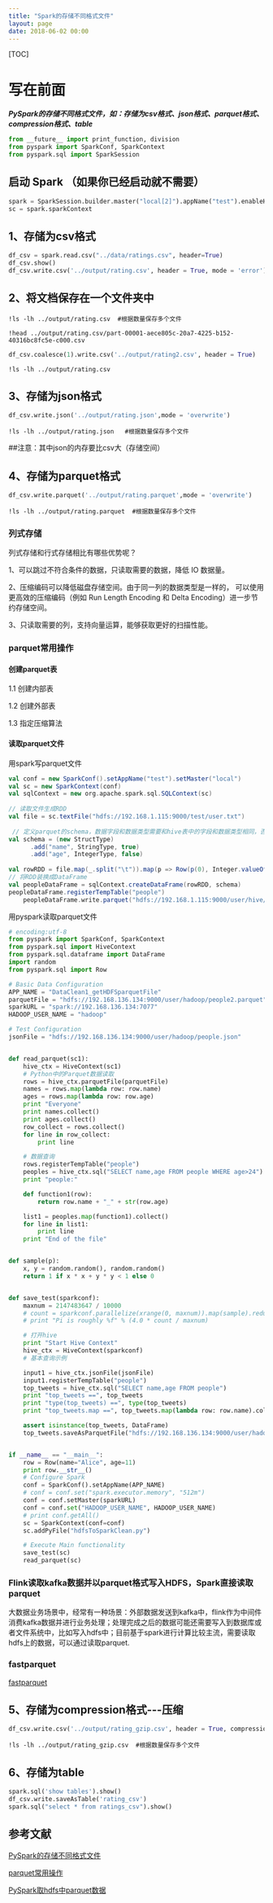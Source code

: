```yaml
---
title: "Spark的存储不同格式文件"
layout: page
date: 2018-06-02 00:00
---
```

[TOC]

# 写在前面
***PySpark的存储不同格式文件，如：存储为csv格式、json格式、parquet格式、compression格式、table***
```python
from __future__ import print_function, division
from pyspark import SparkConf, SparkContext
from pyspark.sql import SparkSession
```
## 启动 Spark （如果你已经启动就不需要）
```python
spark = SparkSession.builder.master("local[2]").appName("test").enableHiveSupport().getOrCreate()
sc = spark.sparkContext
```
## 1、存储为csv格式
```python
df_csv = spark.read.csv("../data/ratings.csv", header=True)
df_csv.show()
df_csv.write.csv('../output/rating.csv', header = True, mode = 'error') #保存数据
```
## 2、将文档保存在一个文件夹中
```shell
!ls -lh ../output/rating.csv  #根据数量保存多个文件

!head ../output/rating.csv/part-00001-aece805c-20a7-4225-b152-40316bc8fc5e-c000.csv
```
```python
df_csv.coalesce(1).write.csv('../output/rating2.csv', header = True)
```
```shell
!ls -lh ../output/rating.csv
```
## 3、存储为json格式
```python
df_csv.write.json('../output/rating.json',mode = 'overwrite')
```
```shell
!ls -lh ../output/rating.json   #根据数量保存多个文件
```
##注意：其中json的内存要比csv大（存储空间）

## 4、存储为parquet格式
```python
df_csv.write.parquet('../output/rating.parquet',mode = 'overwrite')
```
```shell
!ls -lh ../output/rating.parquet  #根据数量保存多个文件
```
### 列式存储
列式存储和行式存储相比有哪些优势呢？

1、可以跳过不符合条件的数据，只读取需要的数据，降低 IO 数据量。

2、压缩编码可以降低磁盘存储空间。由于同一列的数据类型是一样的，
可以使用更高效的压缩编码（例如 Run Length Encoding 和 Delta Encoding）进一步节约存储空间。

3、只读取需要的列，支持向量运算，能够获取更好的扫描性能。

### parquet常用操作
#### 创建parquet表
1.1 创建内部表

1.2 创建外部表

1.3 指定压缩算法
#### 读取parquet文件
用spark写parquet文件
```scala
val conf = new SparkConf().setAppName("test").setMaster("local")
val sc = new SparkContext(conf)
val sqlContext = new org.apache.spark.sql.SQLContext(sc)
 
// 读取文件生成RDD
val file = sc.textFile("hdfs://192.168.1.115:9000/test/user.txt")
 
 // 定义parquet的schema，数据字段和数据类型需要和hive表中的字段和数据类型相同，否则hive表无法解析
val schema = (new StructType)
      .add("name", StringType, true)
      .add("age", IntegerType, false)
 
val rowRDD = file.map(_.split("\t")).map(p => Row(p(0), Integer.valueOf(p(1).trim)))
// 将RDD装换成DataFrame
val peopleDataFrame = sqlContext.createDataFrame(rowRDD, schema)
peopleDataFrame.registerTempTable("people")
    peopleDataFrame.write.parquet("hdfs://192.168.1.115:9000/user/hive/warehouse/test_parquet/")
```
用pyspark读取parquet文件

```python
# encoding:utf-8
from pyspark import SparkConf, SparkContext
from pyspark.sql import HiveContext
from pyspark.sql.dataframe import DataFrame
import random
from pyspark.sql import Row

# Basic Data Configuration
APP_NAME = "DataClean1_getHDFSparquetFile"
parquetFile = "hdfs://192.168.136.134:9000/user/hadoop/people2.parquet"  # Which parquetFile to read
sparkURL = "spark://192.168.136.134:7077"
HADOOP_USER_NAME = "hadoop"

# Test Configuration
jsonFile = "hdfs://192.168.136.134:9000/user/hadoop/people.json"


def read_parquet(sc1):
    hive_ctx = HiveContext(sc1)
    # Python中的Parquet数据读取
    rows = hive_ctx.parquetFile(parquetFile)
    names = rows.map(lambda row: row.name)
    ages = rows.map(lambda row: row.age)
    print "Everyone"
    print names.collect()
    print ages.collect()
    row_collect = rows.collect()
    for line in row_collect:
        print line

    # 数据查询
    rows.registerTempTable("people")
    peoples = hive_ctx.sql("SELECT name,age FROM people WHERE age>24")
    print "people:"

    def function1(row):
        return row.name + "_" + str(row.age)

    list1 = peoples.map(function1).collect()
    for line in list1:
        print line
    print "End of the file"


def sample(p):
    x, y = random.random(), random.random()
    return 1 if x * x + y * y < 1 else 0


def save_test(sparkconf):
    maxnum = 2147483647 / 10000
    # count = sparkconf.parallelize(xrange(0, maxnum)).map(sample).reduce(lambda a, b: a + b)
    # print "Pi is roughly %f" % (4.0 * count / maxnum)

    # 打开hive
    print "Start Hive Context"
    hive_ctx = HiveContext(sparkconf)
    # 基本查询示例

    input1 = hive_ctx.jsonFile(jsonFile)
    input1.registerTempTable("people")
    top_tweets = hive_ctx.sql("SELECT name,age FROM people")
    print "top_tweets ==", top_tweets
    print "type(top_tweets) ==", type(top_tweets)
    print "top_tweets.map ==", top_tweets.map(lambda row: row.name).collect()

    assert isinstance(top_tweets, DataFrame)
    top_tweets.saveAsParquetFile("hdfs://192.168.136.134:9000/user/hadoop/people2.parquet")


if __name__ == "__main__":
    row = Row(name="Alice", age=11)
    print row.__str__()
    # Configure Spark
    conf = SparkConf().setAppName(APP_NAME)
    # conf = conf.set("spark.executor.memory", "512m")
    conf = conf.setMaster(sparkURL)
    conf = conf.set("HADOOP_USER_NAME", HADOOP_USER_NAME)
    # print conf.getAll()
    sc = SparkContext(conf=conf)
    sc.addPyFile("hdfsToSparkClean.py")

    # Execute Main functionality
    save_test(sc)
    read_parquet(sc)
```

### Flink读取kafka数据并以parquet格式写入HDFS，Spark直接读取parquet

大数据业务场景中，经常有一种场景：外部数据发送到kafka中，flink作为中间件消费kafka数据并进行业务处理；处理完成之后的数据可能还需要写入到数据库或者文件系统中，比如写入hdfs中；目前基于spark进行计算比较主流，需要读取hdfs上的数据，可以通过读取parquet.

### fastparquet
[fastparquet](https://pypi.org/project/fastparquet/)

## 5、存储为compression格式---压缩
```python
df_csv.write.csv('../output/rating_gzip.csv', header = True, compression = 'gzip')
```
```shell
!ls -lh ../output/rating_gzip.csv  #根据数量保存多个文件
```
## 6、存储为table
```python
spark.sql('show tables').show()
df_csv.write.saveAsTable('rating_csv')
spark.sql("select * from ratings_csv").show()
```


## 参考文献
[PySpark的存储不同格式文件](https://blog.csdn.net/xingxing1839381/article/details/81273351)

[parquet常用操作](https://cloud.tencent.com/developer/article/1356771)

[PySpark取hdfs中parquet数据](http://blog.sina.com.cn/s/blog_4b1452dd0102x2af.html)